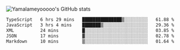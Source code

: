 ![Yamalameyooooo's GitHub stats](https://github-readme-stats.vercel.app/api?username=yamalameyooooo&theme=transparent&show_icons=true\&show=reviews,discussions_started,discussions_answered,prs_merged,prs_merged_percentage)

<!--START_SECTION:waka-->

```txt
TypeScript   6 hrs 29 mins   ███████████████▒░░░░░░░░░   61.88 %
JavaScript   3 hrs 4 mins    ███████▒░░░░░░░░░░░░░░░░░   29.36 %
XML          24 mins         █░░░░░░░░░░░░░░░░░░░░░░░░   03.85 %
JSON         17 mins         ▓░░░░░░░░░░░░░░░░░░░░░░░░   02.78 %
Markdown     10 mins         ▒░░░░░░░░░░░░░░░░░░░░░░░░   01.64 %
```

<!--END_SECTION:waka-->
